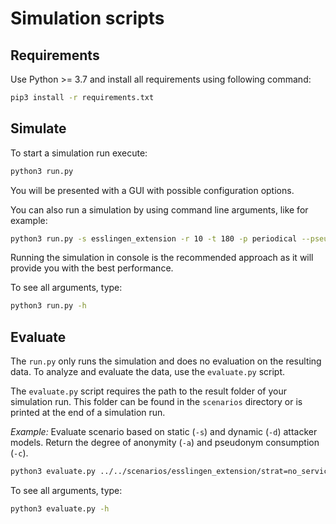 # Simulation scripts

## Requirements

Use Python >= 3.7 and install all requirements using following command:
```bash
pip3 install -r requirements.txt
```

## Simulate

To start a simulation run execute:
```bash
python3 run.py
```
You will be presented with a GUI with possible configuration options.

You can also run a simulation by using command line arguments, like for example:
```bash
python3 run.py -s esslingen_extension -r 10 -t 180 -p periodical --pseudonym-lifetime 10 --no-sumo-gui --no-logging 
```
Running the simulation in console is the recommended approach as it will provide you with the best performance.

To see all arguments, type: 
```bash
python3 run.py -h
```

## Evaluate

The `run.py` only runs the simulation and does no evaluation on the resulting data.
To analyze and evaluate the data, use the `evaluate.py` script.

The `evaluate.py` script requires the path to the result folder of your simulation run.
This folder can be found in the `scenarios` directory or is printed at the end of a simulation run.

*Example:* Evaluate scenario based on static (`-s`) and dynamic (`-d`) attacker models. Return the degree of anonymity (`-a`) and pseudonym consumption (`-c`).
```bash
python3 evaluate.py ../../scenarios/esslingen_extension/strat=no_service+pcs=periodical+traffic=10.0+t=180 -s -d -a -c
```

To see all arguments, type: 
```bash
python3 evaluate.py -h
```
